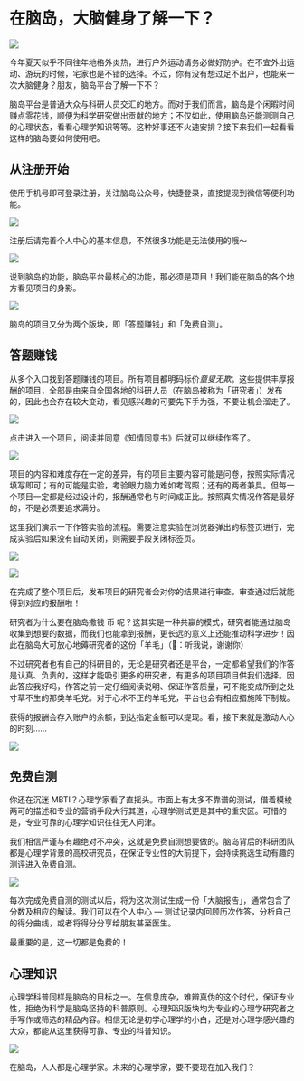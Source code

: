 # 在脑岛，大脑健身了解一下？

![](imgs/readme/%E9%A6%96%E9%A1%B5banner.png)

今年夏天似乎不同往年地格外炎热，进行户外运动请务必做好防护。在不宜外出运动、游玩的时候，宅家也是不错的选择。不过，你有没有想过足不出户，也能来一次大脑健身？朋友，脑岛平台了解一下不？

脑岛平台是普通大众与科研人员交汇的地方。而对于我们而言，脑岛是个闲暇时间赚点零花钱，顺便为科学研究做出贡献的地方；不仅如此，使用脑岛还能测测自己的心理状态，看看心理学知识等等。这种好事还不火速安排？接下来我们一起看看这样的脑岛要如何使用吧。

## 从注册开始

使用手机号即可登录注册，关注脑岛公众号，快捷登录，直接提现到微信等便利功能。

![](imgs/readme/reg.gif)

注册后请完善个人中心的基本信息，不然很多功能是无法使用的哦～

![](imgs/readme/profile.png)

说到脑岛的功能，脑岛平台最核心的功能，那必须是项目！我们能在脑岛的各个地方看见项目的身影。

![](imgs/readme/project.gif)

脑岛的项目又分为两个版块，即「答题赚钱」和「免费自测」。

## 答题赚钱

从多个入口找到答题赚钱的项目。所有项目都明码标价*童叟无欺*。这些提供丰厚报酬的项目，全部是由来自全国各地的科研人员（在脑岛被称为「研究者」）发布的，因此也会存在较大变动，看见感兴趣的可要先下手为强，不要让机会溜走了。

![](imgs/readme/money_enter.gif)

点击进入一个项目，阅读并同意《知情同意书》后就可以继续作答了。

![](imgs/readme/enter_project.gif)

项目的内容和难度存在一定的差异，有的项目主要内容可能是问卷，按照实际情况填写即可；有的可能是实验，考验眼力脑力难如考驾照；还有的两者兼具。但每一个项目一定都是经过设计的，报酬通常也与时间成正比。按照真实情况作答是最好的，不是必须要追求满分。

这里我们演示一下作答实验的流程。需要注意实验在浏览器弹出的标签页进行，完成实验后如果没有自动关闭，则需要手段关闭标签页。

![](imgs/readme/exp_pop_win.gif)

![](imgs/readme/finish_project.gif)

在完成了整个项目后，发布项目的研究者会对你的结果进行审查。审查通过后就能得到对应的报酬啦！

研究者为什么要在脑岛撒钱 币 呢？这其实是一种共赢的模式，研究者能通过脑岛收集到想要的数据，而我们也能拿到报酬，更长远的意义上还能推动科学进步！因此在脑岛大可放心地薅研究者的这份「羊毛」（🐑：听我说，谢谢你）

不过研究者也有自己的科研目的，无论是研究者还是平台，一定都希望我们的作答是认真、负责的，这样才能吸引更多的研究者，有更多的项目项目供我们选择。因此答应我好吗，作答之前一定仔细阅读说明、保证作答质量，可不能变成所到之处寸草不生的那类羊毛党。对于心术不正的羊毛党，平台也会有相应措施降下制裁。

获得的报酬会存入账户的余额，到达指定金额可以提现。看，接下来就是激动人心的时刻……

![](imgs/readme/transfer.gif)

## 免费自测

你还在沉迷 MBTI？心理学家看了直摇头。市面上有太多不靠谱的测试，借着模棱两可的描述和专业的营销手段大行其道，心理学测试更是其中的重灾区。可惜的是，专业可靠的心理学知识往往无人问津。

我们相信严谨与有趣绝对不冲突，这就是免费自测想要做的。脑岛背后的科研团队都是心理学背景的高校研究员，在保证专业性的大前提下，会持续挑选生动有趣的测评进入免费自测。

![](imgs/readme/free.gif)

每次完成免费自测的测试以后，将为这次测试生成一份「大脑报告」，通常包含了分数及相应的解读。我们可以在个人中心 — 测试记录内回顾历次作答，分析自己的得分曲线，或者将得分分享给朋友甚至医生。

最重要的是，这一切都是免费的！

## 心理知识

心理学科普同样是脑岛的目标之一。在信息庞杂，难辨真伪的这个时代，保证专业性，拒绝伪科学是脑岛坚持的科普原则。心理知识版块均为专业的心理学研究者之手写作或筛选的精品内容。相信无论是初学心理学的小白，还是对心理学感兴趣的大众，都能从这里获得可靠、专业的科普知识。

![](imgs/readme/knowledge.png)

在脑岛，人人都是心理学家。未来的心理学家，要不要现在加入我们？
